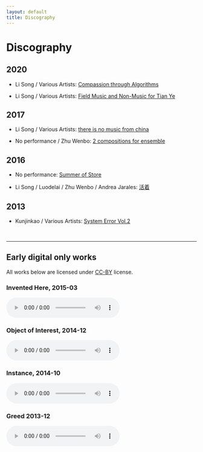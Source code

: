 ```yaml
---
layout: default
title: Discography
---
```

# Discography

## 2020

* Li Song / Various Artists: [Compassion through Algorithms](https://algorave-tokyo.bandcamp.com/)

* Li Song / Various Artists: [Field Music and Non​-Music for Tian Ye](http://leapleapleap.bandcamp.com/)

## 2017

* Li Song / Various Artists: [there is no music from china](https://zoominnight.bandcamp.com/album/there-is-no-music-from-china)

* No performance / Zhu Wenbo: [2 compositions for ensemble](https://zoominnight.bandcamp.com/album/2-compositions-for-ensemble-bike-okra)


## 2016

* No performance: [Summer of Store](https://zoominnight.bandcamp.com/album/summer-of-store)

* Li Song / Luodelai / Zhu Wenbo / Andrea Jarales: [活着](https://futuro475.bandcamp.com/releases)

## 2013

* Kunjinkao / Various Artists: [System Error Vol.2 ](https://music.douban.com/subject/25800978/)


<!-- special empty line here -->
<br/>
<hr/>

## Early digital only works

All works below are licensed under [CC-BY](https://creativecommons.org/licenses/by/4.0/) license.

### Invented Here, 2015-03

<audio src="{{site.cdn_path}}inventedhere.mp3" controls="">
</audio>

### Object of Interest, 2014-12

<audio src="{{site.cdn_path}}object_of_interest.mp3" controls="">
</audio>

### Instance, 2014-10

<audio src="{{site.cdn_path}}instance.mp3" controls="">
</audio>

### Greed 2013-12

<audio src="{{site.cdn_path}}greed.mp3" controls="">
</audio>
